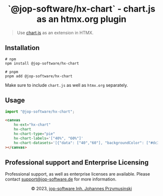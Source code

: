<div align="center">
    <h1>`@jop-software/hx-chart` - chart.js as an htmx.org plugin</h1>
</div>

> Use [chart.js](https://www.chartjs.org/) as an extension in HTMX.

## Installation

```console
# npm
npm install @jop-software/hx-chart

# pnpm
pnpm add @jop-software/hx-chart
```

Make sure to include `chart.js` as well as `htmx.org` separately.

## Usage

```javascript
import "@jop-software/hx-chart";
```

```html
<canvas
    hx-ext="hx-chart"
    hx-chart
    hx-chart-type="pie"
    hx-chart-labels='["40%", "60%"]'
    hx-chart-datasets='[{"data": ["40","60"], "backgroundColor": ["#dc3545", "#28a745"]}]'
></canvas>
```


## Professional support and Enterprise Licensing

Professional support, as well as enterprise licenses are available. Please contact [support@jop-software.de](mailto:support@jop-software.de) for more information.

<div align=center>&copy 2023, <a href="https://jop-software.de">jop-software Inh. Johannes Przymusinski</a></div>
